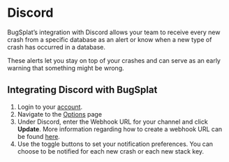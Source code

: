 # Discord

BugSplat’s integration with Discord allows your team to receive every new crash from a specific database as an alert or know when a new type of crash has occurred in a database.

These alerts let you stay on top of your crashes and can serve as an early warning that something might be wrong.

## Integrating Discord with BugSplat <a id="integrating-slack-with- BugSplat Docs"></a>

1. Login to your [account](https://app.bugsplat.com/auth0/login).
2. Navigate to the [Options](https://app.bugsplat.com/v2/options) page
3. Under Discord, enter the Webhook URL for your channel and click **Update**. More information regarding how to create a webhook URL can be found [here](https://support.discord.com/hc/en-us/articles/228383668-Intro-to-Webhooks).
4. Use the toggle buttons to set your notification preferences. You can choose to be notified for each new crash or each new stack key.

